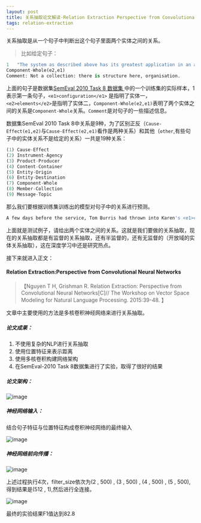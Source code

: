 ```yaml
---
layout: post
title: 关系抽取论文解读-Relation Extraction Perspective from Convolutional Neural Networks
tags: relation-extraction
---
```

关系抽取是从一个句子中判断出这个句子里面两个实体之间的关系。
>比如给定句子：

```python
1	"The system as described above has its greatest application in an arrayed <e1>configuration</e1> of antenna <e2>elements</e2>."
Component-Whole(e2,e1)
Comment: Not a collection: there is structure here, organisation.

```

上面的句子是数据集[SemEval 2010 Task 8 数据集
](http://kozareva.com/downloads.html)中的一个训练集的实际样本，1表示第一条句子，`<e1>configuration</e1>` 是指明了实体一， `<e2>elements</e2>`是指明了实体二，`Component-Whole(e2,e1)`表明了两个实体之间的关系是`Component-Whole`关系。`Comment`是对句子的一些描述信息。


数据集SemEval 2010 Task 8中关系是9种，为了区别正反（`Cause-Effect(e1,e2)`与`Cause-Effect(e2,e1)`看作是两种关系）和其他（`other`,有些句子中的实体关系不是给定的关系）一共是19种关系：

```python
(1) Cause-Effect
(2) Instrument-Agency
(3) Product-Producer
(4) Content-Container
(5) Entity-Origin
(6) Entity-Destination
(7) Component-Whole
(8) Member-Collection
(9) Message-Topic
```

那么我们要根据训练集训练出的模型对句子中的关系进行预测。

```python
A few days before the service, Tom Burris had thrown into Karen's <e1>casket</e1> his wedding <e2>ring</e2>.
```
上面就是测试例子，请给出两个实体之间的关系。这就是我们要做的关系抽取，现在的关系抽取都是有监督的关系抽取，还有半监督的，还有无监督的（开放域的实体关系抽取），这在深度学习中还是研究热点。


接下来就进入正文：
#### Relation Extraction:Perspective from Convolutional Neural Networks

> 【Nguyen T H, Grishman R. Relation Extraction: Perspective from Convolutional Neural Networks[C]// The Workshop on Vector Space Modeling for Natural Language Processing. 2015:39-48.
】


文章中主要使用的方法是多核卷积神经网络来进行关系抽取。
##### 论文成果：
1. 不使用复杂的NLP进行关系抽取
2. 使用位置特征来表示距离
3. 使用多核卷积构建网络架构
4. 在SemEval-2010 Task 8数据集进行了实验，取得了很好的结果

##### 论文架构：

![image](http://upyun.midnight2104.com/blog/2018-8-5/multiCNNre1.png)



##### 神经网络输入：
结合句子特征与位置特征构成卷积神经网络的最终输入

![image](http://upyun.midnight2104.com/blog/2018-8-5/multiCNNre2.png)

##### 神经网络前向传播：

![image](http://upyun.midnight2104.com/blog/2018-8-5/multiCNNre3.png)

上述过程执行4次，filter_size依次为(2 , 500) , (3 , 500) ,  (4 , 500) ,  (5 , 500),
得到结果是(512 , 1),然后进行全连接。

![image](http://upyun.midnight2104.com/blog/2018-8-5/multiCNNre4.png)


最终的实验结果F1值达到82.8
